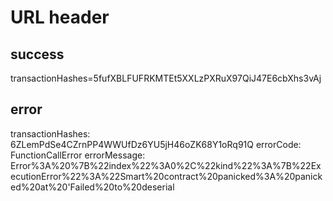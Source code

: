 # URL header
## success
transactionHashes=5fufXBLFUFRKMTEt5XXLzPXRuX97QiJ47E6cbXhs3vAj

## error
transactionHashes: 6ZLemPdSe4CZrnPP4WWUfDz6YU5jH46oZK68Y1oRq91Q
errorCode: FunctionCallError
errorMessage: Error%3A%20%7B%22index%22%3A0%2C%22kind%22%3A%7B%22ExecutionError%22%3A%22Smart%20contract%20panicked%3A%20panicked%20at%20'Failed%20to%20deserial
